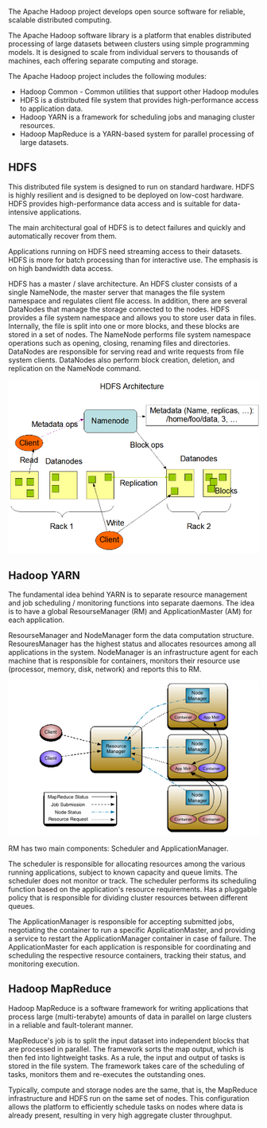 The Apache Hadoop project develops open source software for reliable, scalable distributed computing.

The Apache Hadoop software library is a platform that enables distributed processing of large datasets between clusters using simple programming models. It is designed to scale from individual servers to thousands of machines, each offering separate computing and storage.

The Apache Hadoop project includes the following modules:

- Hadoop Common - Common utilities that support other Hadoop modules
- HDFS is a distributed file system that provides high-performance access to application data.
- Hadoop YARN is a framework for scheduling jobs and managing cluster resources.
- Hadoop MapReduce is a YARN-based system for parallel processing of large datasets.

## HDFS

This distributed file system is designed to run on standard hardware. HDFS is highly resilient and is designed to be deployed on low-cost hardware. HDFS provides high-performance data access and is suitable for data-intensive applications.

The main architectural goal of HDFS is to detect failures and quickly and automatically recover from them.

Applications running on HDFS need streaming access to their datasets. HDFS is more for batch processing than for interactive use. The emphasis is on high bandwidth data access.

HDFS has a master / slave architecture. An HDFS cluster consists of a single NameNode, the master server that manages the file system namespace and regulates client file access. In addition, there are several DataNodes that manage the storage connected to the nodes. HDFS provides a file system namespace and allows you to store user data in files. Internally, the file is split into one or more blocks, and these blocks are stored in a set of nodes. The NameNode performs file system namespace operations such as opening, closing, renaming files and directories. DataNodes are responsible for serving read and write requests from file system clients. DataNodes also perform block creation, deletion, and replication on the NameNode command.

![](./assets/1598866522501-hdfsarchitecture-png)

## Hadoop YARN

The fundamental idea behind YARN is to separate resource management and job scheduling / monitoring functions into separate daemons. The idea is to have a global ResourseManager (RM) and ApplicationMaster (AM) for each application.

ResourseManager and NodeManager form the data computation structure. ResouresManager has the highest status and allocates resources among all applications in the system. NodeManager is an infrastructure agent for each machine that is responsible for containers, monitors their resource use (processor, memory, disk, network) and reports this to RM.

![](./assets/1598883322017-yarn_architecture-gif)

RM has two main components: Scheduler and ApplicationManager.

The scheduler is responsible for allocating resources among the various running applications, subject to known capacity and queue limits. The scheduler does not monitor or track. The scheduler performs its scheduling function based on the application's resource requirements. Has a pluggable policy that is responsible for dividing cluster resources between different queues.

The ApplicationManager is responsible for accepting submitted jobs, negotiating the container to run a specific ApplicationMaster, and providing a service to restart the ApplicationManager container in case of failure. The ApplicationMaster for each application is responsible for coordinating and scheduling the respective resource containers, tracking their status, and monitoring execution.

## Hadoop MapReduce

Hadoop MapReduce is a software framework for writing applications that process large (multi-terabyte) amounts of data in parallel on large clusters in a reliable and fault-tolerant manner.

MapReduce's job is to split the input dataset into independent blocks that are processed in parallel. The framework sorts the map output, which is then fed into lightweight tasks. As a rule, the input and output of tasks is stored in the file system. The framework takes care of the scheduling of tasks, monitors them and re-executes the outstanding ones.

Typically, compute and storage nodes are the same, that is, the MapReduce infrastructure and HDFS run on the same set of nodes. This configuration allows the platform to efficiently schedule tasks on nodes where data is already present, resulting in very high aggregate cluster throughput.

